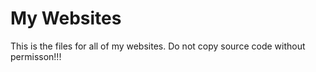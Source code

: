 # My Websites
This is the files for all of my websites. Do not copy source code without permisson!!!
